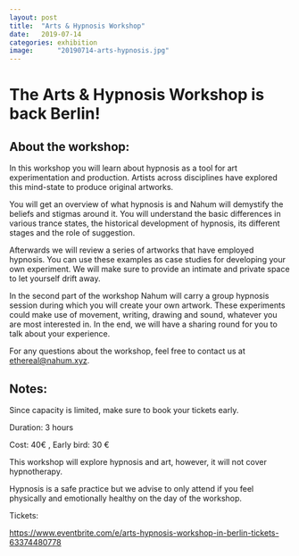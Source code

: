 ```yaml
---
layout: post
title:  "Arts & Hypnosis Workshop"
date:   2019-07-14 
categories: exhibition
image:	    "20190714-arts-hypnosis.jpg"
---
```


# The Arts & Hypnosis Workshop is back Berlin! 

## About the workshop: 

In this workshop you will learn about hypnosis as a tool for art experimentation and production. Artists across disciplines have explored this mind-state to produce original artworks. 

You will get an overview of what hypnosis is and Nahum will demystify the beliefs and stigmas around it. You will understand the basic differences in various trance states, the historical development of hypnosis, its different stages and the role of suggestion. 

Afterwards we will review a series of artworks that have employed hypnosis. You can use these examples as case studies for developing your own experiment. We will make sure to provide an intimate and private space to let yourself drift away.

In the second part of the workshop Nahum will carry a group hypnosis session during which you will create your own artwork. These experiments could make use of movement, writing, drawing and sound, whatever you are most interested in. In the end, we will have a sharing round for you to talk about your experience.

For any questions about the workshop, feel free to contact us at ethereal@nahum.xyz.

## Notes:

Since capacity is limited, make sure to book your tickets early.

Duration: 3 hours

Cost: 40€ , Early bird: 30 €

This workshop will explore hypnosis and art, however, it will not cover hypnotherapy.

Hypnosis is a safe practice but we advise to only attend if you feel physically and emotionally healthy on the day of the workshop.

Tickets:

https://www.eventbrite.com/e/arts-hypnosis-workshop-in-berlin-tickets-63374480778
